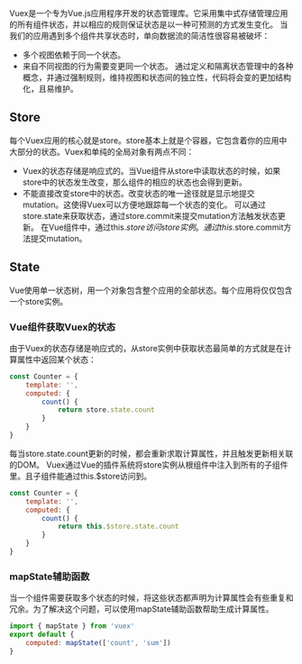 Vuex是一个专为Vue.js应用程序开发的状态管理库。它采用集中式存储管理应用的所有组件状态，并以相应的规则保证状态是以一种可预测的方式发生变化。
当我们的应用遇到多个组件共享状态时，单向数据流的简洁性很容易被破坏：
+ 多个视图依赖于同一个状态。
+ 来自不同视图的行为需要变更同一个状态。
通过定义和隔离状态管理中的各种概念，并通过强制规则，维持视图和状态间的独立性，代码将会变的更加结构化，且易维护。
## Store
每个Vuex应用的核心就是store。store基本上就是个容器，它包含着你的应用中大部分的状态。Vuex和单纯的全局对象有两点不同：
+ Vuex的状态存储是响应式的。当Vue组件从store中读取状态的时候，如果store中的状态发生改变，那么组件的相应的状态也会得到更新。
+ 不能直接改变store中的状态。改变状态的唯一途径就是显示地提交mutation。这使得Vuex可以方便地跟踪每一个状态的变化。
可以通过store.state来获取状态，通过store.commit来提交mutation方法触发状态更新。
在Vue组件中，通过this.$store访问store实例。通过this.$store.commit方法提交mutation。
## State
Vue使用单一状态树，用一个对象包含整个应用的全部状态。每个应用将仅仅包含一个store实例。
### Vue组件获取Vuex的状态
由于Vuex的状态存储是响应式的，从store实例中获取状态最简单的方式就是在计算属性中返回某个状态：
```javascript
const Counter = {
	template: '',
	computed: {
		count() {
			return store.state.count
		}
	}
}
```
每当store.state.count更新的时候，都会重新求取计算属性，并且触发更新相关联的DOM。
Vuex通过Vue的插件系统将store实例从根组件中注入到所有的子组件里。且子组件能通过this.$store访问到。
```javascript
const Counter = {
	template: '',
	computed: {
		count() {
			return this.$store.state.count
		}
	}
}
```
### mapState辅助函数
当一个组件需要获取多个状态的时候，将这些状态都声明为计算属性会有些重复和冗余。为了解决这个问题，可以使用mapState辅助函数帮助生成计算属性。
```javascript
import { mapState } from 'vuex'
export default {
	computed: mapState(['count', 'sum'])
}
```
